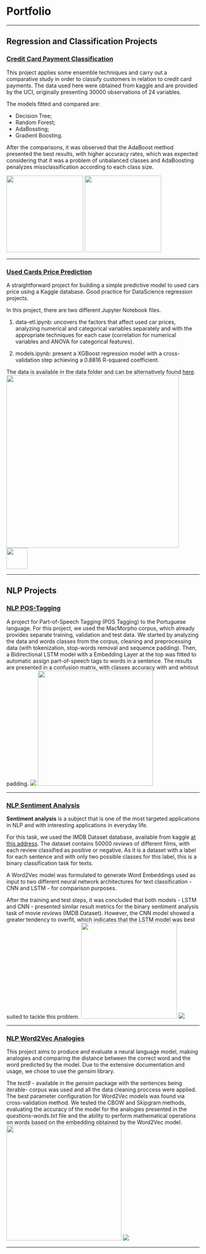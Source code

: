 # Portfolio

---

## Regression and Classification Projects

### [Credit Card Payment Classification](/credit-card-classification)
This project applies some ensemble techniques and carry out a comparative study in order to classify customers in relation to credit card payments. The data used here were obtained from kaggle and are provided by the UCI, originally presenting 30000 observations of 24 variables.

The models fitted and compared are:
- Decision Tree;
- Random Forest;
- AdaBossting;
- Gradient Boosting.

After the comparisons, it was observed that the AdaBoost method presented the best results, with higher accuracy rates, which was expected considering that it was a problem of unbalanced classes and AdaBoosting penalyzes missclassification according to each class size.

<img src="images/credit-card-cm-ada.png" height="200"/>
<img src="images/credit-card-roc-ada.png" height="200"/>

---

### [Used Cards Price Prediction](/used-cars-price-prediction)
A straightforward  project for building a simple predictive model to used cars price using a Kaggle database. Good practice for DataScience regression projects.

In this project, there are two different Jupyter Notebook files.

1. data-etl.ipynb: uncovers the factors that affect used car prices, analyzing numerical and categorical variables separately and with the appropriate techniques for each case (correlation for numerical variables and ANOVA for categorical features).

2. models.ipynb: present a XGBoost regression model with a cross-validation step achieving a 0.8816 R-squared coefficient.

The data is available in the data folder and can be alternatively found [here](https://www.kaggle.com/datasets/thedevastator/uncovering-factors-that-affect-used-car-prices).
<img src="images/used_car_prices_eda.png" height="450"/>
<img src="images/used_car_prices_model_results.png" height="55"/>

---

## NLP Projects

### [NLP POS-Tagging](/pos-tagging)
A project for Part-of-Speech Tagging (POS Tagging) to the Portuguese language. For this project, we used the MacMorpho corpus, which already provides separate training, validation and test data. We started by analyzing the data and words classes from the corpus, cleaning and preprocessing data (with tokenization, stop-words removal and sequence padding). Then, a Bidirectional LSTM model with a Embedding Layer at the top was fitted to automatic assign part-of-speech tags to words in a sentence. The results are presented in a confusion matrix, with classes accuracy with and whitout padding.
<img src="images/pos-tagging-cm.png"/>
<img src="images/pos-tagging-results.png" height="300"/>

---

### [NLP Sentiment Analysis](/sentiment-analysis)
**Sentiment analysis** is a subject that is one of the most targeted applications in NLP and with interesting applications in everyday life.

For this task, we used the IMDB Dataset database, available from kaggle [at this address](https://www.kaggle.com/lakshmi25npathi/imdb-dataset-of-50k-movie-reviews). The dataset contains 50000 *reviews* of different films, with each review classified as positive or negative. As it is a dataset with a label for each sentence and with only two possible classes for this label, this is a binary classification task for texts.

A Word2Vec model was formulated to generate Word Embeddings used as input to two different neural network architectures for text classification - CNN and LSTM - for comparison purposes.

After the training and test steps, it was concluded that both models - LSTM and CNN - presented similar result metrics for the binary sentiment analysis task of movie *reviews* (IMDB Dataset). However, the CNN model showed a greater tendency to overfit, which indicates that the LSTM model was best suited to tackle this problem.
<img src="images/sentiment_analysis_lstm.png" height="250"/>
<img src="images/sentiment_analysis_confusion_matrices.png"/>

---

### [NLP Word2Vec Analogies](/analogies)
This project aims to produce and evaluate a neural language model, making analogies and comparing the distance between the correct word and the word predicted by the model. Due to the extensive documentation and usage, we chose to use the *gensim* library.

The *text8* - available in the *gensim* package with the sentences being iterable- corpus was used and all the data cleaning proccess were applied. The best parameter configuration for Word2Vec models was found via cross-validation method. We tested the CBOW and Skipgram methods, evaluating the accuracy of the model for the analogies presented in the *questions-words.txt* file and the ability to perform mathematical operations on words based on the embedding obtained by the Word2Vec model.
<img src="images/word2vec.png" height="300"/>
<img src="images/word-similarities.png"/>

---
